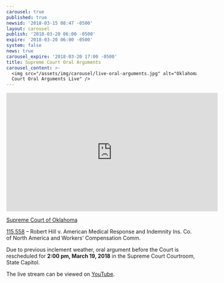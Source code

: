 ```yaml
---
carousel: true
published: true
newsid: '2018-03-15 08:47 -0500'
layout: carousel
publish: '2018-03-20 06:00 -0500'
expire: '2018-03-20 06:00 -0500'
system: false
news: true
carousel_expire: '2018-03-20 17:00 -0500'
title: Supreme Court Oral Arguments
carousel_content: >-
  <img src="/assets/img/carousel/live-oral-arguments.jpg" alt="Oklahoma Supreme
  Court Oral Arguments Live" />
---
```


<iframe width="560" height="315" src="https://www.youtube.com/embed/UyHU3LpzZPU" frameborder="0" allow="autoplay; encrypted-media" allowfullscreen></iframe>

<u>Supreme Court of Oklahoma</u>

[115,558](http://www.oscn.net/dockets/GetCaseInformation.aspx?db=appellate&number=115558) – Robert Hill v. American Medical Response and Indemnity Ins. Co. of North America and Workers’ Compensation Comm.  

Due to previous inclement weather, oral argument before the Court is rescheduled for **2:00 pm, March 19, 2018** in the Supreme Court Courtroom, State Capitol.

The live stream can be viewed on [YouTube](https://youtu.be/UyHU3LpzZPU).

